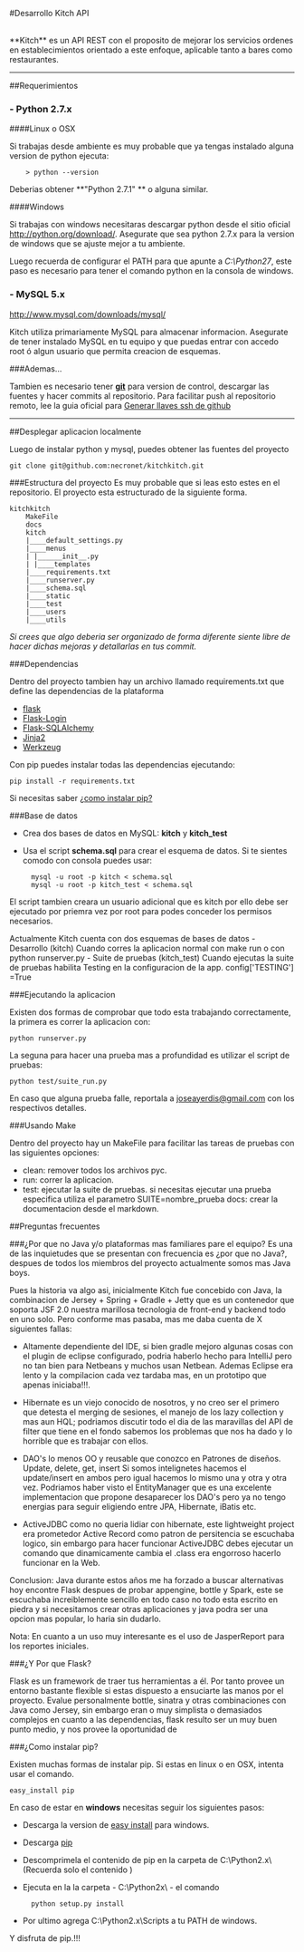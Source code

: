 
#Desarrollo Kitch API 


<br/>
**Kitch** es un API REST con el proposito de mejorar los servicios ordenes en establecimientos orientado a este enfoque, aplicable tanto a bares como restaurantes.

- - -
##Requerimientos

### - Python 2.7.x 

####Linux o OSX 

Si trabajas desde ambiente es muy probable que ya tengas instalado alguna version de python ejecuta:
	
		> python --version
		
Deberias obtener **"Python 2.7.1"	** o alguna similar.
	
####Windows

Si trabajas con windows necesitaras descargar python desde el sitio oficial <http://python.org/download/>. Asegurate que sea python 2.7.x para la version de windows que se ajuste mejor a tu ambiente.

Luego recuerda de configurar el PATH para que apunte a *C:\Python27*, este paso es necesario para tener el comando python en la consola de windows.

### - MySQL 5.x
<http://www.mysql.com/downloads/mysql/>

Kitch utiliza primariamente MySQL para almacenar informacion. Asegurate de tener instalado MySQL en tu equipo y que puedas entrar con accedo root ó algun usuario que permita creacion de esquemas.

###Ademas…

Tambien es necesario tener [**git**](http://git-scm.com/) para version de control, descargar las fuentes y hacer commits al repositorio. Para facilitar push al repositorio remoto, lee la guia oficial para [Generar llaves ssh de github](http://www.tldrlegal.com/)
<br/>

- - -

##Desplegar aplicacion localmente

Luego de instalar python y mysql, puedes obtener las fuentes del proyecto 

	git clone git@github.com:necronet/kitchkitch.git


###Estructura del proyecto
Es muy probable que si leas esto estes en el repositorio. El proyecto esta estructurado de la siguiente forma.
	
	kitchkitch
		MakeFile
		docs
		kitch
		|____default_settings.py
		|____menus
		| |______init__.py
		| |____templates
		|____requirements.txt
		|____runserver.py
		|____schema.sql
		|____static
		|____test
		|____users
		|____utils

*Si crees que algo deberia ser organizado de forma diferente siente libre de hacer dichas mejoras y detallarlas en tus commit.*

###Dependencias

Dentro del proyecto tambien hay un archivo llamado requirements.txt que define las dependencias de la plataforma

- [flask](flask.pocoo.org)
- [Flask-Login](http://packages.python.org/Flask-Login/)
- [Flask-SQLAlchemy](http://pythonhosted.org/Flask-SQLAlchemy/)
- [Jinja2](http://jinja.pocoo.org/docs/)
- [Werkzeug](http://werkzeug.pocoo.org/)

Con pip puedes instalar todas las dependencias ejecutando:

	pip install -r requirements.txt

Si necesitas saber [¿como instalar pip?](#y-por-que-flask)

###Base de datos

- Crea dos bases de datos en MySQL: **kitch** y **kitch_test**
- Usa el script **schema.sql** para crear el esquema de datos. Si te sientes comodo con consola puedes usar:

		mysql -u root -p kitch < schema.sql
		mysql -u root -p kitch_test < schema.sql

El script tambien creara un usuario adicional que es kitch por ello debe ser ejecutado por priemra vez 
por root para podes conceder los permisos necesarios.

Actualmente Kitch cuenta con dos esquemas de bases de datos
	- Desarrollo (kitch)
		Cuando corres la aplicacion normal con make run o con python runserver.py
	- Suite de pruebas (kitch_test)
		Cuando ejecutas la suite de pruebas habilita Testing en la configuracion de la app.
			config['TESTING'] =True

###Ejecutando la aplicacion

Existen dos formas de comprobar que todo esta trabajando correctamente, la primera es correr la aplicacion con:

	python runserver.py
	
La seguna para hacer una prueba mas a profundidad es utilizar el script de pruebas:

	python test/suite_run.py

En caso que alguna prueba falle, reportala a <joseayerdis@gmail.com> con los respectivos detalles. 

###Usando Make

Dentro del proyecto hay un MakeFile para facilitar las tareas de pruebas con las siguientes opciones:

- clean: remover todos los archivos pyc.
- run: correr la aplicacion.
- test: ejecutar la suite de pruebas.
	si necesitas ejecutar una prueba especifica utiliza el parametro SUITE=nombre_prueba
docs: crear la documentacion desde el markdown. 


##Preguntas frecuentes

###<a name="why-not-java">¿Por que no Java y/o plataformas mas familiares pare el equipo?</a>
Es una de las inquietudes que se presentan con frecuencia es ¿por que no Java?, despues de todos los miembros del proyecto actualmente somos mas Java boys. 

Pues la historia va algo asi, inicialmente Kitch fue concebido con Java, la combinacion de Jersey + Spring + Gradle + Jetty que es un contenedor que soporta JSF 2.0 nuestra marillosa tecnologia de front-end y backend todo en uno solo. Pero conforme mas pasaba, mas me daba cuenta de X siguientes fallas:

- Altamente dependiente del IDE, si bien gradle mejoro algunas cosas con el plugin de eclipse configurado, podria haberlo hecho para IntelliJ pero no tan bien para Netbeans y muchos usan Netbean. Ademas Eclipse era lento y la compilacion cada vez tardaba mas, en un prototipo que apenas iniciaba!!!.

- Hibernate es un viejo conocido de nosotros, y no creo ser el primero que detesta el merging de sesiones, el manejo de los lazy collection y mas aun HQL; podriamos discutir todo el dia de las maravillas del API de filter que tiene en el fondo sabemos los problemas que nos ha dado y lo horrible que es trabajar con ellos.

- DAO's lo menos OO y reusable que conozco en Patrones de diseños. Update, delete, get, insert Si somos intelignetes hacemos el update/insert en ambos pero igual hacemos lo mismo una y otra y otra vez. Podriamos haber visto el EntityManager que es una excelente implementacion que propone desaparecer los DAO's pero ya no tengo energias para seguir eligiendo entre JPA, Hibernate, iBatis etc.

- ActiveJDBC como no queria lidiar con hibernate, este lightweight project era prometedor Active Record como patron de persitencia se escuchaba logico, sin embargo para hacer funcionar ActiveJDBC debes ejecutar un comando que dinamicamente cambia el .class era engorroso hacerlo funcionar en la Web.

Conclusion: Java durante estos años me ha forzado a buscar alternativas hoy encontre Flask despues de probar appengine, bottle y Spark, este se escuchaba increiblemente sencillo en todo caso no todo esta escrito en piedra y si necesitamos crear otras aplicaciones y java podra ser una opcion mas popular, lo haria sin dudarlo.

Nota: En cuanto a un uso muy interesante es el uso de JasperReport para los reportes iniciales.


###<a name="y-por-que-flask">¿Y Por que Flask?</a>

Flask es un framework de traer tus herramientas a él. Por tanto provee un entorno bastante flexible si estas dispuesto a ensuciarte las manos por el proyecto. Evalue personalmente bottle, sinatra y otras combinaciones con Java como Jersey, sin embargo eran o muy simplista o demasiados complejos en cuanto a las dependencias, flask resulto ser un muy buen punto medio, y nos provee la oportunidad de 

###<a name="#install-pip">¿Como instalar pip?</a>

Existen muchas formas de instalar pip. Si estas en linux o en OSX, intenta usar el comando.
	
	easy_install pip 
	
En caso de estar en **windows** necesitas seguir los siguientes pasos:

- Descarga la version de [easy install](http://pypi.python.org/pypi/setuptools) para windows. 
- Descarga [pip](http://pypi.python.org/pypi/pip#downloads)
- Descomprimela el contenido de pip en la carpeta de C:\Python2.x\ (Recuerda solo el contenido )
- Ejecuta en la la carpeta - C:\Python2x\ - el comando
		
		python setup.py install
- Por ultimo agrega C:\Python2.x\Scripts a tu PATH de windows.

Y disfruta de pip.!!!

